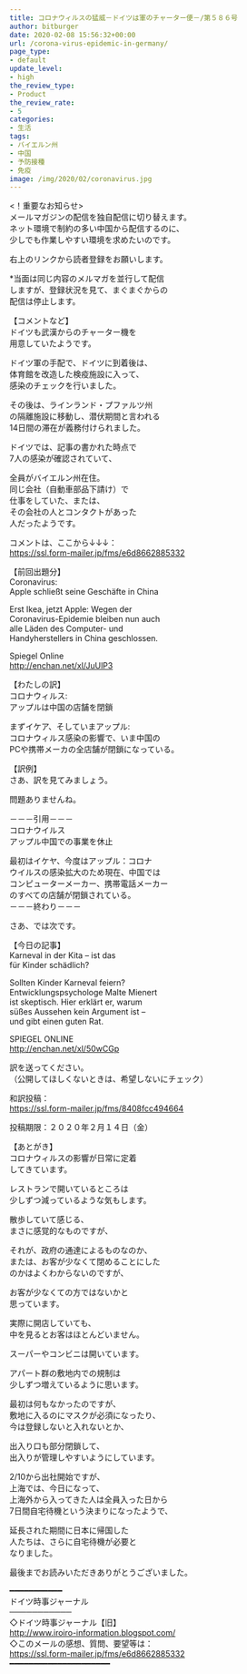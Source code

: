 ```yaml
---
title: コロナウィルスの猛威－ドイツは軍のチャーター便－/第５８６号
author: bitburger
date: 2020-02-08 15:56:32+00:00
url: /corona-virus-epidemic-in-germany/
page_type:
- default
update_level:
- high
the_review_type:
- Product
the_review_rate:
- 5
categories:
- 生活
tags:
- バイエルン州
- 中国
- 予防接種
- 免疫
image: /img/2020/02/coronavirus.jpg
---
```

<！重要なお知らせ>  
メールマガジンの配信を独自配信に切り替えます。  
ネット環境で制約の多い中国から配信するのに、  
少しでも作業しやすい環境を求めたいのです。  
  
右上のリンクから読者登録をお願いします。  
  
*当面は同じ内容のメルマガを並行して配信  
しますが、登録状況を見て、まぐまぐからの  
配信は停止します。  
  
  
【コメントなど】  
ドイツも武漢からのチャーター機を  
用意していたようです。  
  
ドイツ軍の手配で、ドイツに到着後は、  
体育館を改造した検疫施設に入って、  
感染のチェックを行いました。  
  
その後は、ラインランド・プファルツ州  
の隔離施設に移動し、潜伏期間と言われる  
14日間の滞在が義務付けられました。  
  
ドイツでは、記事の書かれた時点で  
7人の感染が確認されていて、  
  
全員がバイエルン州在住。  
同じ会社（自動車部品下請け）で  
仕事をしていた、または、  
その会社の人とコンタクトがあった  
人だったようです。  
  
  
コメントは、ここから↓↓↓：  
<a rel="noopener" href="https://ssl.form-mailer.jp/fms/e6d8662885332" target="_blank">https://ssl.form-mailer.jp/fms/e6d8662885332</a>  
  
【前回出題分】  
Coronavirus:  
Apple schließt seine Geschäfte in China  
  
Erst Ikea, jetzt Apple: Wegen der  
Coronavirus-Epidemie bleiben nun auch  
alle Läden des Computer- und  
Handyherstellers in China geschlossen.  
  
Spiegel Online  
<a rel="noopener" href="http://enchan.net/xl/JuUlP3" target="_blank">http://enchan.net/xl/JuUlP3</a>  
  
  
【わたしの訳】  
コロナウィルス:  
アップルは中国の店舗を閉鎖  
  
まずイケア、そしていまアップル:  
コロナウィルス感染の影響で、いま中国の  
PCや携帯メーカの全店舗が閉鎖になっている。  
  
【訳例】  
さあ、訳を見てみましょう。  
  
問題ありませんね。  
  
－－－引用－－－  
コロナウイルス  
アップル中国での事業を休止  
  
最初はイケヤ、今度はアップル：コロナ  
ウイルスの感染拡大のため現在、中国では  
コンピューターメーカー、携帯電話メーカー  
のすべての店舗が閉鎖されている。  
－－－終わり－－－  
  
  
さあ、では次です。  
  
【今日の記事】  
Karneval in der Kita &#8211; ist das  
für Kinder schädlich?  
  
Sollten Kinder Karneval feiern?  
Entwicklungspsychologe Malte Mienert  
ist skeptisch. Hier erklärt er, warum  
süßes Aussehen kein Argument ist &#8211;  
und gibt einen guten Rat.  
  
SPIEGEL ONLINE  
<a rel="noopener" href="http://enchan.net/xl/50wCGp" target="_blank">http://enchan.net/xl/50wCGp</a>  
  
訳を送ってください。  
（公開してほしくないときは、希望しないにチェック）  
  
和訳投稿：  
 <a rel="noopener" href="https://ssl.form-mailer.jp/fms/8408fcc494664" target="_blank">https://ssl.form-mailer.jp/fms/8408fcc494664</a>  
  
投稿期限：２０２０年２月１４日（金）  
  
【あとがき】  
コロナウィルスの影響が日常に定着  
してきています。  
  
レストランで開いているところは  
少しずつ減っているような気もします。  
  
散歩していて感じる、  
まさに感覚的なものですが、  
  
それが、政府の通達によるものなのか、  
または、お客が少なくて閉めることにした  
のかはよくわからないのですが、  
  
お客が少なくての方ではないかと  
思っています。  
  
実際に開店していても、  
中を見るとお客はほとんどいません。  
  
スーパーやコンビニは開いています。  
  
アパート群の敷地内での規制は  
少しずつ増えているように思います。  
  
最初は何もなかったのですが、  
敷地に入るのにマスクが必須になったり、  
今は登録しないと入れないとか、  
  
出入り口も部分閉鎖して、  
出入りが管理しやすいようにしています。  
  
2/10から出社開始ですが、  
上海では、今日になって、  
上海外から入ってきた人は全員入った日から  
7日間自宅待機という決まりになったようで、  
  
延長された期間に日本に帰国した  
人たちは、さらに自宅待機が必要と  
なりました。  
  
  
最後までお読みいただきありがとうございました。  
  
━━━━━━━━━━━  
ドイツ時事ジャーナル  
───────────  
◇ドイツ時事ジャーナル【旧】  
<a rel="noopener" href="http://www.iroiro-information.blogspot.com/" target="_blank">http://www.iroiro-information.blogspot.com/</a>  
◇このメールの感想、質問、要望等は：  
<a rel="noopener" href="https://ssl.form-mailer.jp/fms/e6d8662885332" target="_blank">https://ssl.form-mailer.jp/fms/e6d8662885332</a>  
━━━━━━━━━━━━━━━━━━━━━